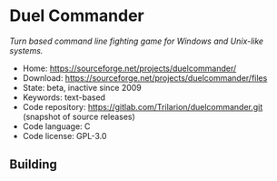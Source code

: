 # Duel Commander

_Turn based command line fighting game for Windows and Unix-like systems._

- Home: https://sourceforge.net/projects/duelcommander/
- Download: https://sourceforge.net/projects/duelcommander/files
- State: beta, inactive since 2009
- Keywords: text-based
- Code repository: https://gitlab.com/Trilarion/duelcommander.git (snapshot of source releases)
- Code language: C
- Code license: GPL-3.0

## Building

